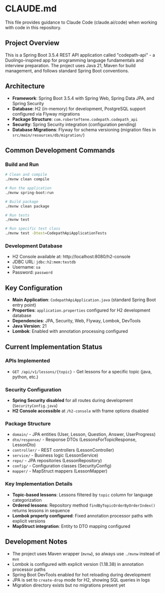 # CLAUDE.md

This file provides guidance to Claude Code (claude.ai/code) when working with code in this repository.

## Project Overview

This is a Spring Boot 3.5.4 REST API application called "codepath-api" - a Duolingo-inspired app for programming language fundamentals and interview preparation. The project uses Java 21, Maven for build management, and follows standard Spring Boot conventions.

## Architecture

- **Framework**: Spring Boot 3.5.4 with Spring Web, Spring Data JPA, and Spring Security
- **Database**: H2 (in-memory) for development, PostgreSQL support configured via Flyway migrations
- **Package Structure**: `com.roberteftene.codepath.codepath_api`
- **Security**: Spring Security integration (configuration pending)
- **Database Migrations**: Flyway for schema versioning (migration files in `src/main/resources/db/migration/`)

## Common Development Commands

### Build and Run
```bash
# Clean and compile
./mvnw clean compile

# Run the application
./mvnw spring-boot:run

# Build package
./mvnw clean package

# Run tests
./mvnw test

# Run specific test class
./mvnw test -Dtest=CodepathApiApplicationTests
```

### Development Database
- H2 Console available at: http://localhost:8080/h2-console
- JDBC URL: `jdbc:h2:mem:testdb`
- Username: `sa`
- Password: `password`

## Key Configuration

- **Main Application**: `CodepathApiApplication.java` (standard Spring Boot entry point)
- **Properties**: `application.properties` configured for H2 development database
- **Dependencies**: JPA, Security, Web, Flyway, Lombok, DevTools
- **Java Version**: 21
- **Lombok**: Enabled with annotation processing configured

## Current Implementation Status

### APIs Implemented
- `GET /api/v1/lessons/{topic}` - Get lessons for a specific topic (java, python, etc.)

### Security Configuration
- **Spring Security disabled** for all routes during development (`SecurityConfig.java`)
- **H2 Console accessible** at `/h2-console` with frame options disabled

### Package Structure
- `domain/` - JPA entities (User, Lesson, Question, Answer, UserProgress)
- `dto/response/` - Response DTOs (LessonsForTopicResponse, LessonDto)  
- `controller/` - REST controllers (LessonController)
- `service/` - Business logic (LessonService)
- `repo/` - JPA repositories (LessonRepository)
- `config/` - Configuration classes (SecurityConfig)
- `mapper/` - MapStruct mappers (LessonMapper)

### Key Implementation Details
- **Topic-based lessons**: Lessons filtered by `topic` column for language categorization
- **Ordered lessons**: Repository method `findByTopicOrderByOrderIndex()` returns lessons in sequence
- **Lombok properly configured**: Fixed annotation processor paths with explicit versions
- **MapStruct integration**: Entity to DTO mapping configured

## Development Notes

- The project uses Maven wrapper (`mvnw`), so always use `./mvnw` instead of `mvn`
- Lombok is configured with explicit version (1.18.38) in annotation processor paths
- Spring Boot DevTools enabled for hot reloading during development
- JPA is set to `create-drop` mode for H2, showing SQL queries in logs
- Migration directory exists but no migrations present yet